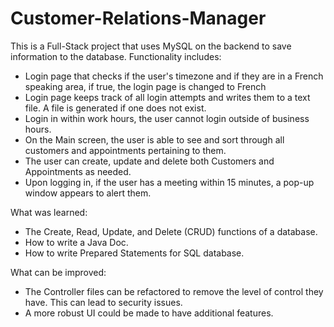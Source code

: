 # Customer-Relations-Manager

This is a Full-Stack project that uses MySQL on the backend to save information to the database.
Functionality includes:
* Login page that checks if the user's timezone and if they are in a French speaking area, if true,
the login page is changed to French
* Login page keeps track of all login attempts and writes them to a text file. A file is generated 
if one does not exist.
* Login in within work hours, the user cannot login outside of business hours.
* On the Main screen, the user is able to see and sort through all customers and appointments pertaining
to them. 
* The user can create, update and delete both Customers and Appointments as needed.
* Upon logging in, if the user has a meeting within 15 minutes, a pop-up window appears to alert them.

What was learned:
* The Create, Read, Update, and Delete (CRUD) functions of a database. 
* How to write a Java Doc.
* How to write Prepared Statements for SQL database.

What can be improved:
* The Controller files can be refactored to remove the level of control they have. This can lead to 
security issues.
* A more robust UI could be made to have additional features.
